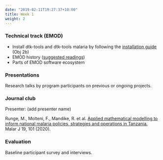 ```yaml
---
date: "2019-02-11T19:27:37+10:00"
title: Week 1
weight: 2
---
```


<!--more-->

### Technical track (EMOD)

- Install dtk-tools and dtk-tools malaria by following the [installation guide](https://faculty-enrich-2022.netlify.app/resources/installation-guide/) (Obj 2b) 
- EMOD history ([suggested readings](https://faculty-enrich-2022.netlify.app/resources/emod-papers/))
- Parts of EMOD software ecosystem

### Presentations

Research talks by program participants on previous or ongoing projects.

### Journal club

Presenter: (add presenter name)

Runge, M., Molteni, F., Mandike, R. et al. [Applied mathematical modelling to inform national malaria policies, 
strategies and operations in Tanzania.](https://malariajournal.biomedcentral.com/articles/10.1186/s12936-020-03173-0) 
Malar J 19, 101 (2020).

### Evaluation

Baseline participant survey and interviews.